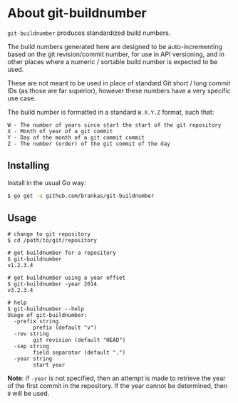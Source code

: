 # About git-buildnumber

`git-buildnumber` produces standardized build numbers.

The build numbers generated here are designed to be auto-incrementing based on
the git revision/commit number, for use in API versioning, and in other places
where a numeric / sortable build number is expected to be used.

These are not meant to be used in place of standard Git short / long commit IDs
(as those are far superior), however these numbers have a very specific use
case.

The build number is formatted in a standard `W.X.Y.Z` format, such that:

```text
W - The number of years since start the start of the git repository
X - Month of year of a git commit
Y - Day of the month of a git commit commit
Z - The number (order) of the git commit of the day
```

## Installing

Install in the usual Go way:

```sh
$ go get -u github.com/brankas/git-buildnumber
```

## Usage

```text
# change to git repository
$ cd /path/to/git/repository

# get buildnumber for a repository
$ git-buildnumber
v1.2.3.4

# get buildnumber using a year offset
$ git-buildnumber -year 2014
v3.2.3.4

# help
$ git-buildnumber --help
Usage of git-buildnumber:
  -prefix string
    	prefix (default "v")
  -rev string
    	git revision (default "HEAD")
  -sep string
    	field separator (default ".")
  -year string
    	start year
```

**Note**: if `-year` is not specified, then an attempt is made to retrieve the
year of the first commit in the repository. If the year cannot be determined,
then `0` will be used.
